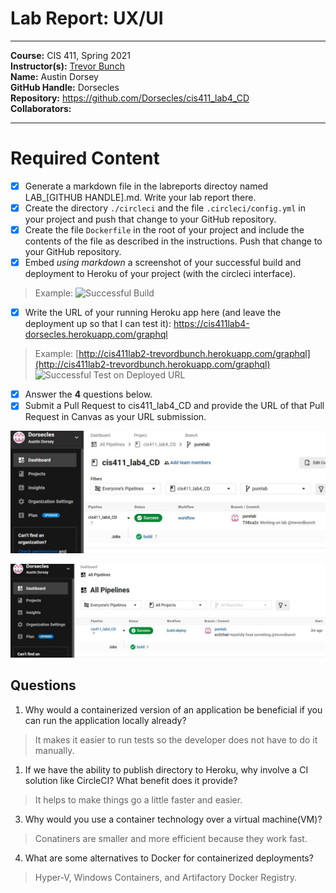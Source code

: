 # Lab Report: UX/UI
___
**Course:** CIS 411, Spring 2021  
**Instructor(s):** [Trevor Bunch](https://github.com/trevordbunch)  
**Name:** Austin Dorsey  
**GitHub Handle:** Dorsecles  
**Repository:** https://github.com/Dorsecles/cis411_lab4_CD  
**Collaborators:** 
___

# Required Content

- [X] Generate a markdown file in the labreports directoy named LAB_[GITHUB HANDLE].md. Write your lab report there.
- [X] Create the directory ```./circleci``` and the file ```.circleci/config.yml``` in your project and push that change to your GitHub repository.
- [X] Create the file ```Dockerfile``` in the root of your project and include the contents of the file as described in the instructions. Push that change to your GitHub repository.
- [X] Embed _using markdown_ a screenshot of your successful build and deployment to Heroku of your project (with the circleci interface).  
> Example: ![Successful Build](../ex/trevordbunch_lab2_02.png)
- [X] Write the URL of your running Heroku app here (and leave the deployment up so that I can test it):  https://cis411lab4-dorsecles.herokuapp.com/graphql
> Example: [http://cis411lab2-trevordbunch.herokuapp.com/graphql](http://cis411lab2-trevordbunch.herokuapp.com/graphql)  
> ![Successful Test on Deployed URL](../ex/trevordbunch_lab2_01.png)
- [X] Answer the **4** questions below.
- [X] Submit a Pull Request to cis411_lab4_CD and provide the URL of that Pull Request in Canvas as your URL submission.

![Successful Build](../assets/SuccessfulBuild.jpg)

![Successful Heroku Build](../assets/SuccessfulHerokuBuild.jpg)
## Questions
1. Why would a containerized version of an application be beneficial if you can run the application locally already?
> It makes it easier to run tests so the developer does not have to do it manually.
1. If we have the ability to publish directory to Heroku, why involve a CI solution like CircleCI? What benefit does it provide?
> It helps to make things go a little faster and easier.
3. Why would you use a container technology over a virtual machine(VM)?
> Conatiners are smaller and more efficient because they work fast.
4. What are some alternatives to Docker for containerized deployments?
> Hyper-V, Windows Containers, and Artifactory Docker Registry.